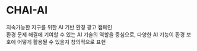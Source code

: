 # CHAI-AI
지속가능한 지구를 위한 AI 기반 환경 광고 캠페인  
환경 문제 해결에 기여할 수 있는 AI 기술의 역할을 중심으로, 다양한 AI 기능이 환경 보호에 어떻게 활용될 수 있을지 창의적으로 표현
